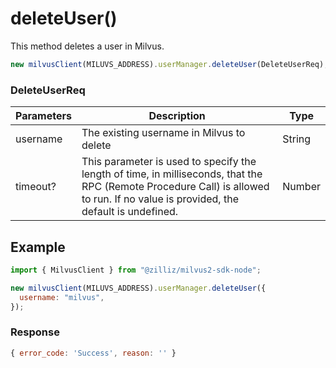 # deleteUser()

This method deletes a user in Milvus.

```javascript
new milvusClient(MILUVS_ADDRESS).userManager.deleteUser(DeleteUserReq);
```

### DeleteUserReq

| Parameters | Description                                                                            | Type   |
| ---------- | -------------------------------------------------------------------------------------- | ------ |
| username   | The existing username in Milvus to delete                                              | String |
| timeout?   | This parameter is used to specify the length of time, in milliseconds, that the RPC (Remote Procedure Call) is allowed to run. If no value is provided, the default is undefined. | Number |

## Example

```javascript
import { MilvusClient } from "@zilliz/milvus2-sdk-node";

new milvusClient(MILUVS_ADDRESS).userManager.deleteUser({
  username: "milvus",
});
```

### Response

```javascript
{ error_code: 'Success', reason: '' }
```
